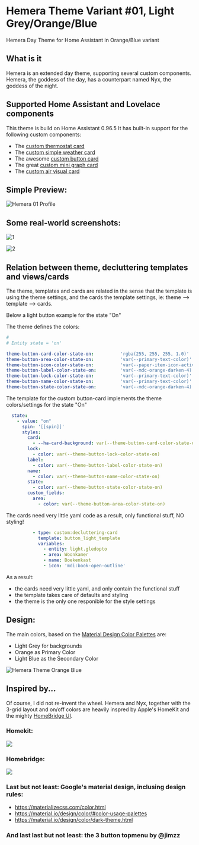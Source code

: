 # Hemera Theme Variant #01, Light Grey/Orange/Blue
Hemera Day Theme for Home Assistant in Orange/Blue variant

## What is it
Hemera is an extended day theme, supporting several custom components.
Hemera, the goddess of the day, has a counterpart named Nyx, the goddess of the night.

## Supported Home Assistant and Lovelace components
This theme is build on Home Assistant 0.96.5
It has built-in support for the following custom components:
- The [custom thermostat card](https://github.com/ciotlosm/custom-lovelace/tree/master/thermostat-card)
- The [custom simple weather card](https://github.com/kalkih/simple-weather-card)
- The awesome [custom button card](https://github.com/custom-cards/button-card)
- The great [custom mini graph card](https://github.com/kalkih/mini-graph-card)
- The [custom air visual card](https://github.com/dnguyen800/air-visual-card)

## Simple Preview:
![Hemera 01 Profile](https://github.com/AmoebeLabs/Hemera_Theme-Orange_Blue/blob/master/screenshots/hemera-01-profile.png)

## Some real-world screenshots:
![1](https://github.com/AmoebeLabs/Hemera_Theme-Orange_Blue/blob/master/screenshots/hemera-01-examples01.png)

![2](https://github.com/AmoebeLabs/Hemera_Theme-Orange_Blue/blob/master/screenshots/hemera-01-examples02.png)

## Relation between theme, decluttering templates and views/cards
The theme, templates and cards are related in the sense that the template is using the theme settings, and the cards the template settings, ie: theme --> template --> cards.

Below a light button example for the state "On"

The theme defines the colors:
``` yaml
#
# Entity state = 'on'

theme-button-card-color-state-on:          'rgba(255, 255, 255, 1.0)'
theme-button-area-color-state-on:          'var(--primary-text-color)'
theme-button-icon-color-state-on:          'var(--paper-item-icon-active-color)'
theme-button-label-color-state-on:         'var(--mdc-orange-darken-4)'
theme-button-lock-color-state-on:          'var(--primary-text-color)'
theme-button-name-color-state-on:          'var(--primary-text-color)'
theme-button-state-color-state-on:         'var(--mdc-orange-darken-4)'
```

The template for the custom button-card implements the theme colors/settings for the state "On"

``` yaml
  state:
    - value: "on" 
      spin: '[[spin]]'  
      styles:
        card:
          - --ha-card-background: var(--theme-button-card-color-state-on)
        lock:
          - color: var(--theme-button-lock-color-state-on)
        label:
          - color: var(--theme-button-label-color-state-on)
        name:
          - color: var(--theme-button-name-color-state-on)
        state:
          - color: var(--theme-button-state-color-state-on)
        custom_fields:
          area:
            - color: var(--theme-button-area-color-state-on)
```

The cards need very little yaml code as a result, only functional stuff, NO styling!

``` yaml
          - type: custom:decluttering-card
            template: button_light_template
            variables:
              - entity: light.gledopto
              - area: Woonkamer
              - name: Boekenkast
              - icon: 'mdi:book-open-outline'
```
As a result:
- the cards need very little yaml, and only contain the functional stuff
- the template takes care of defaults and styling
- the theme is the only one responible for the style settings

## Design:
The main colors, based on the [Material Design Color Palettes](https://github.com/AmoebeLabs/Material-Design-Theme-Colors) are:
- Light Grey for backgrounds
- Orange as Primary Color
- Light Blue as the Secondary Color

![Hemera Theme Orange Blue](https://github.com/AmoebeLabs/Hemera_Theme-Orange_Blue/blob/master/design/screenshot-main-hemera-nyx-orange-blue.png) 

## Inspired by...
Of course, I did not re-invent the wheel.
Hemera and Nyx, together with the 3-grid layout and on/off colors are heavily inspred by Apple's HomeKit and the mighty [HomeBridge UI](https://www.npmjs.com/package/homebridge-config-ui-x#accessory-control).

### Homekit:
![](https://github.com/AmoebeLabs/Home-Assistant-Config/blob/master/inspiration/Inspired%20by%20Homekit.png)

### Homebridge:
![](https://github.com/AmoebeLabs/Home-Assistant-Config/blob/master/inspiration/Inspired%20by%20Homebridge.png)

### Last but not least: Google's material design, inclusing design rules:
- https://materializecss.com/color.html
- https://material.io/design/color/#color-usage-palettes
- https://material.io/design/color/dark-theme.html

### And last last but not least: the 3 button topmenu by @jimzz
